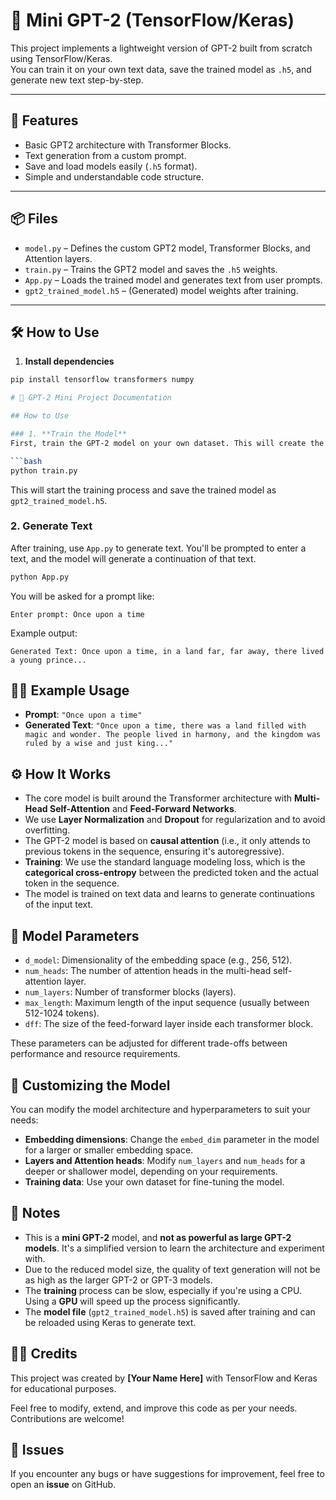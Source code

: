 # 🧠 Mini GPT-2 (TensorFlow/Keras)

This project implements a lightweight version of GPT-2 built from scratch using TensorFlow/Keras.  
You can train it on your own text data, save the trained model as `.h5`, and generate new text step-by-step.

---

## 🚀 Features
- Basic GPT2 architecture with Transformer Blocks.
- Text generation from a custom prompt.
- Save and load models easily (`.h5` format).
- Simple and understandable code structure.

---

## 📦 Files
- `model.py` – Defines the custom GPT2 model, Transformer Blocks, and Attention layers.
- `train.py` – Trains the GPT2 model and saves the `.h5` weights.
- `App.py` – Loads the trained model and generates text from user prompts.
- `gpt2_trained_model.h5` – (Generated) model weights after training.

---

## 🛠 How to Use

1. **Install dependencies**  
```bash
pip install tensorflow transformers numpy

# 🚀 GPT-2 Mini Project Documentation

## How to Use

### 1. **Train the Model**
First, train the GPT-2 model on your own dataset. This will create the model weights and save them as `.h5`. To train the model, run:

```bash
python train.py
```

This will start the training process and save the trained model as `gpt2_trained_model.h5`.

### 2. **Generate Text**
After training, use `App.py` to generate text. You'll be prompted to enter a text, and the model will generate a continuation of that text.

```bash
python App.py
```

You will be asked for a prompt like:

```
Enter prompt: Once upon a time
```

Example output:

```
Generated Text: Once upon a time, in a land far, far away, there lived a young prince...
```

## 🧑‍💻 Example Usage
* **Prompt**: `"Once upon a time"`
* **Generated Text**: `"Once upon a time, there was a land filled with magic and wonder. The people lived in harmony, and the kingdom was ruled by a wise and just king..."`

## ⚙️ How It Works
* The core model is built around the Transformer architecture with **Multi-Head Self-Attention** and **Feed-Forward Networks**.
* We use **Layer Normalization** and **Dropout** for regularization and to avoid overfitting.
* The GPT-2 model is based on **causal attention** (i.e., it only attends to previous tokens in the sequence, ensuring it's autoregressive).
* **Training**: We use the standard language modeling loss, which is the **categorical cross-entropy** between the predicted token and the actual token in the sequence.
* The model is trained on text data and learns to generate continuations of the input text.

## 🧠 Model Parameters
* `d_model`: Dimensionality of the embedding space (e.g., 256, 512).
* `num_heads`: The number of attention heads in the multi-head self-attention layer.
* `num_layers`: Number of transformer blocks (layers).
* `max_length`: Maximum length of the input sequence (usually between 512-1024 tokens).
* `dff`: The size of the feed-forward layer inside each transformer block.

These parameters can be adjusted for different trade-offs between performance and resource requirements.

## 🔧 Customizing the Model
You can modify the model architecture and hyperparameters to suit your needs:
* **Embedding dimensions**: Change the `embed_dim` parameter in the model for a larger or smaller embedding space.
* **Layers and Attention heads**: Modify `num_layers` and `num_heads` for a deeper or shallower model, depending on your requirements.
* **Training data**: Use your own dataset for fine-tuning the model.

## 📝 Notes
* This is a **mini GPT-2** model, and **not as powerful as large GPT-2 models**. It's a simplified version to learn the architecture and experiment with.
* Due to the reduced model size, the quality of text generation will not be as high as the larger GPT-2 or GPT-3 models.
* The **training** process can be slow, especially if you're using a CPU. Using a **GPU** will speed up the process significantly.
* The **model file** (`gpt2_trained_model.h5`) is saved after training and can be reloaded using Keras to generate text.

## 🧑‍💻 Credits
This project was created by **[Your Name Here]** with TensorFlow and Keras for educational purposes.

Feel free to modify, extend, and improve this code as per your needs. Contributions are welcome!

## 🐞 Issues
If you encounter any bugs or have suggestions for improvement, feel free to open an **issue** on GitHub.

